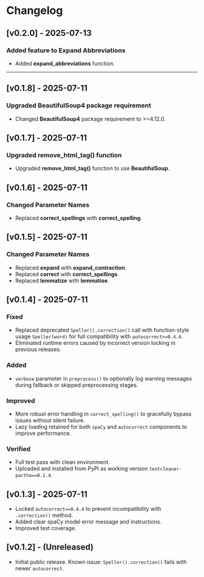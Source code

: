 # Changelog


## [v0.2.0] - 2025-07-13

### Added feature to Expand Abbreviations
- Added **expand_abbreviations** function.

---
## [v0.1.8] - 2025-07-11

### Upgraded BeautifulSoup4 package requirement
- Changed **BeautifulSoup4** package requirement to >=4.12.0.

## [v0.1.7] - 2025-07-11

### Upgraded remove_html_tag() function
- Upgraded **remove_html_tag()** function to use **BeautifulSoup**.


## [v0.1.6] - 2025-07-11

### Changed Parameter Names
- Replaced **correct_spellings** with **correct_spelling**.

## [v0.1.5] - 2025-07-11

### Changed Parameter Names
- Replaced **expand** with **expand_contraction**.
- Replaced **correct** with **correct_spellings**.
- Replaced **lemmatize** with **lemmatise**.

## [v0.1.4] - 2025-07-11
### Fixed
- Replaced deprecated `Speller().correction()` call with function-style usage `Speller(word)` for full compatibility with `autocorrect>=0.4.4`.
- Eliminated runtime errors caused by incorrect version locking in previous releases.

### Added
- `verbose` parameter in `preprocess()` to optionally log warning messages during fallback or skipped preprocessing stages.

### Improved
- More robust error handling in `correct_spelling()` to gracefully bypass issues without silent failure.
- Lazy loading retained for both `spaCy` and `autocorrect` components to improve performance.

### Verified
- Full test pass with clean environment.
- Uploaded and installed from PyPI as working version `textcleaner-partha==0.1.4`.

## [v0.1.3] - 2025-07-11
- Locked `autocorrect==0.4.4` to prevent incompatibility with `.correction()` method.
- Added clear spaCy model error message and instructions.
- Improved test coverage.

## [v0.1.2] - (Unreleased)
- Initial public release. Known issue: `Speller().correction()` fails with newer `autocorrect`.